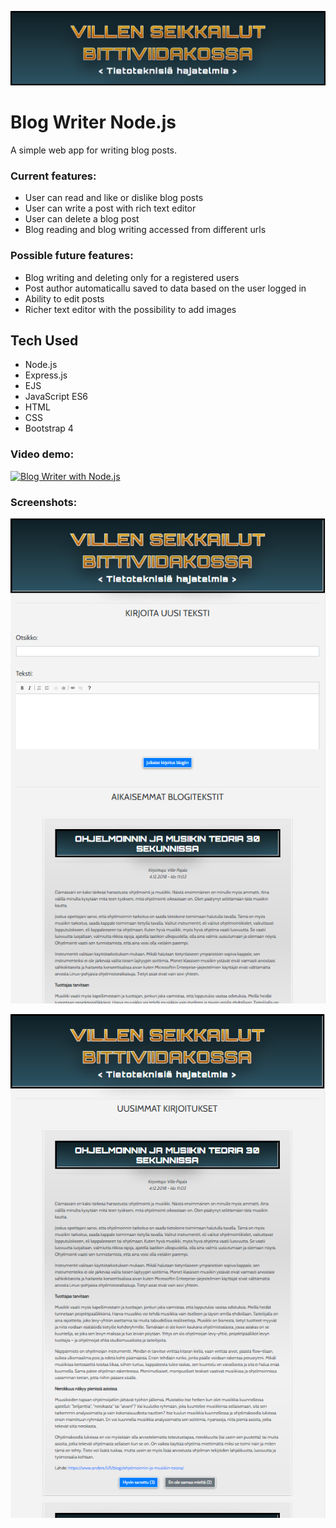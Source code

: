 ![](public/img/ville%20seikkailut.png)

# Blog Writer Node.js
A simple web app for writing blog posts. 

### Current features:

* User can read and like or dislike blog posts
* User can write a post with rich text editor
* User can delete a blog post
* Blog reading and blog writing accessed from different urls


### Possible future features:

* Blog writing and deleting only for a registered users
* Post author automaticallu saved to data based on the user logged in
* Ability to edit posts
* Richer text editor with the possibility to add images

## Tech Used

* Node.js
* Express.js
* EJS
* JavaScript ES6
* HTML
* CSS 
* Bootstrap 4

### Video demo:

[![Blog Writer with Node.js](https://img.youtube.com/vi/kdhorO6OIgs/0.jpg)](https://www.youtube.com/watch?v=kdhorO6OIgs)


### Screenshots:

![](public/img/kirjoitus.png)

![](public/img/luku.png)
